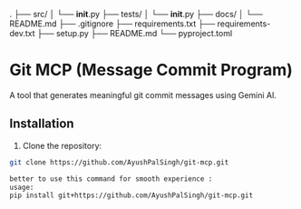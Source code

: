 .
├── src/
│   └── __init__.py
├── tests/
│   └── __init__.py
├── docs/
│   └── README.md
├── .gitignore
├── requirements.txt
├── requirements-dev.txt
├── setup.py
├── README.md
└── pyproject.toml

# Git MCP (Message Commit Program)

A tool that generates meaningful git commit messages using Gemini AI.

## Installation

1. Clone the repository:
```bash
git clone https://github.com/AyushPalSingh/git-mcp.git

better to use this command for smooth experience :
usage:
pip install git+https://github.com/AyushPalSingh/git-mcp.git